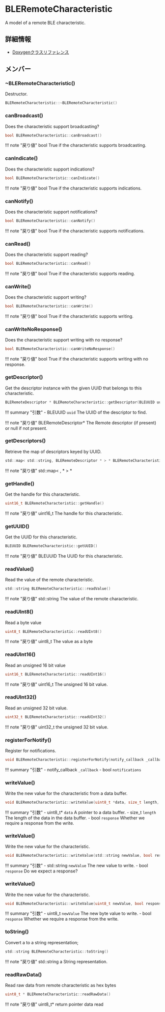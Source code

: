 # BLERemoteCharacteristic

A model of a remote BLE characteristic. 

## 詳細情報

- [Doxygenクラスリファレンス](https://lang-ship.com/reference/ESP32/1.0.2/class_b_l_e_remote_characteristic.html)

## メンバー

### ~BLERemoteCharacteristic()
Destructor.


```c
BLERemoteCharacteristic::~BLERemoteCharacteristic()
```



### canBroadcast()
Does the characteristic support broadcasting?



```c
bool BLERemoteCharacteristic::canBroadcast()
```

!!! note "戻り値"
	bool True if the characteristic supports broadcasting. 



### canIndicate()
Does the characteristic support indications?



```c
bool BLERemoteCharacteristic::canIndicate()
```

!!! note "戻り値"
	bool True if the characteristic supports indications. 



### canNotify()
Does the characteristic support notifications?



```c
bool BLERemoteCharacteristic::canNotify()
```

!!! note "戻り値"
	bool True if the characteristic supports notifications. 



### canRead()
Does the characteristic support reading?



```c
bool BLERemoteCharacteristic::canRead()
```

!!! note "戻り値"
	bool True if the characteristic supports reading. 



### canWrite()
Does the characteristic support writing?



```c
bool BLERemoteCharacteristic::canWrite()
```

!!! note "戻り値"
	bool True if the characteristic supports writing. 



### canWriteNoResponse()
Does the characteristic support writing with no response?



```c
bool BLERemoteCharacteristic::canWriteNoResponse()
```

!!! note "戻り値"
	bool True if the characteristic supports writing with no response. 



### getDescriptor()
Get the descriptor instance with the given UUID that belongs to this characteristic.


```c
BLERemoteDescriptor * BLERemoteCharacteristic::getDescriptor(BLEUUID uuid)
```

!!! summary "引数"
	- BLEUUID `uuid` The UUID of the descriptor to find. 

!!! note "戻り値"
	BLERemoteDescriptor* The Remote descriptor (if present) or null if not present. 



### getDescriptors()
Retrieve the map of descriptors keyed by UUID.


```c
std::map< std::string, BLERemoteDescriptor * > * BLERemoteCharacteristic::getDescriptors()
```

!!! note "戻り値"
	std::map< ,  * > *



### getHandle()
Get the handle for this characteristic.



```c
uint16_t BLERemoteCharacteristic::getHandle()
```

!!! note "戻り値"
	uint16_t The handle for this characteristic. 



### getUUID()
Get the UUID for this characteristic.



```c
BLEUUID BLERemoteCharacteristic::getUUID()
```

!!! note "戻り値"
	BLEUUID The UUID for this characteristic. 



### readValue()
Read the value of the remote characteristic.



```c
std::string BLERemoteCharacteristic::readValue()
```

!!! note "戻り値"
	std::string The value of the remote characteristic. 



### readUInt8()
Read a byte value



```c
uint8_t BLERemoteCharacteristic::readUInt8()
```

!!! note "戻り値"
	uint8_t The value as a byte 



### readUInt16()
Read an unsigned 16 bit value



```c
uint16_t BLERemoteCharacteristic::readUInt16()
```

!!! note "戻り値"
	uint16_t The unsigned 16 bit value. 



### readUInt32()
Read an unsigned 32 bit value.



```c
uint32_t BLERemoteCharacteristic::readUInt32()
```

!!! note "戻り値"
	uint32_t the unsigned 32 bit value. 



### registerForNotify()
Register for notifications.


```c
void BLERemoteCharacteristic::registerForNotify(notify_callback _callback, bool notifications=true)
```

!!! summary "引数"
	- notify_callback `_callback` 
	- bool `notifications` 



### writeValue()
Write the new value for the characteristic from a data buffer.


```c
void BLERemoteCharacteristic::writeValue(uint8_t *data, size_t length, bool response=false)
```

!!! summary "引数"
	- uint8_t* `data` A pointer to a data buffer. 
	- size_t `length` The length of the data in the data buffer. 
	- bool `response` Whether we require a response from the write. 



### writeValue()
Write the new value for the characteristic.


```c
void BLERemoteCharacteristic::writeValue(std::string newValue, bool response=false)
```

!!! summary "引数"
	- std::string `newValue` The new value to write. 
	- bool `response` Do we expect a response? 



### writeValue()
Write the new value for the characteristic.


```c
void BLERemoteCharacteristic::writeValue(uint8_t newValue, bool response=false)
```

!!! summary "引数"
	- uint8_t `newValue` The new byte value to write. 
	- bool `response` Whether we require a response from the write. 



### toString()
Convert a  to a string representation;



```c
std::string BLERemoteCharacteristic::toString()
```

!!! note "戻り値"
	std::string a String representation. 



### readRawData()
Read raw data from remote characteristic as hex bytes



```c
uint8_t * BLERemoteCharacteristic::readRawData()
```

!!! note "戻り値"
	uint8_t* return pointer data read 



